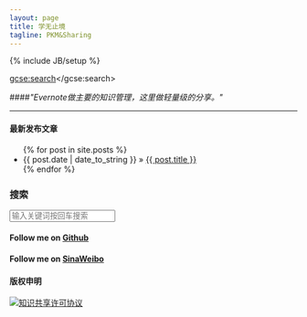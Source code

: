 ```yaml
---
layout: page
title: 学无止境
tagline: PKM&Sharing
---
```

{% include JB/setup %}

<!-- Put the following javascript before the closing </head> tag. -->
<script>
  (function() {
    var cx = '015618652791204293814:7ja7cofncjk';
    var gcse = document.createElement('script'); gcse.type = 'text/javascript'; gcse.async = true;
    gcse.src = (document.location.protocol == 'https:' ? 'https:' : 'http:') +
        '//www.google.com/cse/cse.js?cx=' + cx;
    var s = document.getElementsByTagName('script')[0]; s.parentNode.insertBefore(gcse, s);
  })();
</script>

<!-- Place this tag where you want both of the search box and the search results to render -->
<gcse:search></gcse:search>

####*"Evernote做主要的知识管理，这里做轻量级的分享。"*	

---
<div class="row">
  <div class="span8">
  <h4>最新发布文章</h4> 	
<ul class="posts">
{% for post in site.posts %}
<li><span>{{ post.date | date_to_string }}</span> &raquo; <a href="{{ BASE_PATH }}{{ post.url }}">{{ post.title }}</a></li>
{% endfor %}
</ul>
  </div>

  <div class="span4">

<form action="/search/">
<h3>搜索</h3>
<p><input type="search" name="q" placeholder="输入关键词按回车搜索" /></p>
</form>

  <h4>Follow me on <a href="https://github.com/wayneyuan">Github</a></h4>
  <h4>Follow me on <a href="http://weibo.com/wayneyuan">SinaWeibo</a></h4>
  <h4>版权申明</h4>
  <p><a rel="license" href="http://creativecommons.org/licenses/by-nc-nd/2.5/cn/" target="_blank" class="hide-target-icon" title="本站(博客)作品全部采用知识共享署名-非商业性使用-禁止演绎 2.5 中国大陆许可协议进行许可。转载请通知作者并注明出处。"><img alt="知识共享许可协议" src="http://i.creativecommons.org/l/by-nc-nd/2.5/cn/88x31.png" /></a></p>
  </div>

</div>
